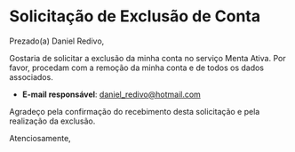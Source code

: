 # Solicitação de Exclusão de Conta

Prezado(a) Daniel Redivo,

Gostaria de solicitar a exclusão da minha conta no serviço Menta Ativa. Por favor, procedam com a remoção da minha conta e de todos os dados associados.

- **E-mail responsável**: daniel_redivo@hotmail.com

Agradeço pela confirmação do recebimento desta solicitação e pela realização da exclusão.

Atenciosamente,  

